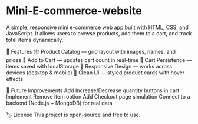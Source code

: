 # Mini-E-commerce-website
A simple, responsive mini e-commerce web app built with HTML, CSS, and JavaScript.
It allows users to browse products, add them to a cart, and track total items dynamically.

🚀 Features
📦 Product Catalog — grid layout with images, names, and prices
🛒 Add to Cart — updates cart count in real-time
💾 Cart Persistence — items saved with localStorage
📱 Responsive Design — works across devices (desktop & mobile)
🎨 Clean UI — styled product cards with hover effects

📌 Future Improvements
Add Increase/Decrease quantity buttons in cart
Implement Remove item option
Add Checkout page simulation
Connect to a backend (Node.js + MongoDB) for real data

🏷️ License
This project is open-source and free to use.
